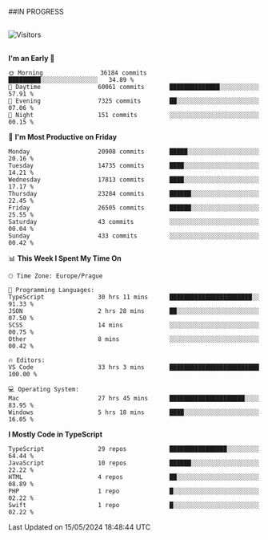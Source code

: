 ##IN PROGRESS
##
![Visitors](https://komarev.com/ghpvc/?username=petrbui&style=for-the-badge&label=Visitors+👀)



##
<!--
[![My GitHub stats](https://github-readme-stats.vercel.app/api?username=petrbui&theme=github_dark)](https://github.com/anuraghazra/github-readme-stats)

[![My wakatime stats](https://github-readme-stats.vercel.app/api/wakatime?username=petrbui&theme=github_dark)](https://github.com/anuraghazra/github-readme-stats)
-->
<!--START_SECTION:waka-->
**I'm an Early 🐤** 

```text
🌞 Morning                36184 commits       █████████░░░░░░░░░░░░░░░░   34.89 % 
🌆 Daytime                60061 commits       ██████████████░░░░░░░░░░░   57.91 % 
🌃 Evening                7325 commits        ██░░░░░░░░░░░░░░░░░░░░░░░   07.06 % 
🌙 Night                  151 commits         ░░░░░░░░░░░░░░░░░░░░░░░░░   00.15 % 
```
📅 **I'm Most Productive on Friday** 

```text
Monday                   20908 commits       █████░░░░░░░░░░░░░░░░░░░░   20.16 % 
Tuesday                  14735 commits       ████░░░░░░░░░░░░░░░░░░░░░   14.21 % 
Wednesday                17813 commits       ████░░░░░░░░░░░░░░░░░░░░░   17.17 % 
Thursday                 23284 commits       ██████░░░░░░░░░░░░░░░░░░░   22.45 % 
Friday                   26505 commits       ██████░░░░░░░░░░░░░░░░░░░   25.55 % 
Saturday                 43 commits          ░░░░░░░░░░░░░░░░░░░░░░░░░   00.04 % 
Sunday                   433 commits         ░░░░░░░░░░░░░░░░░░░░░░░░░   00.42 % 
```


📊 **This Week I Spent My Time On** 

```text
🕑︎ Time Zone: Europe/Prague

💬 Programming Languages: 
TypeScript               30 hrs 11 mins      ███████████████████████░░   91.33 % 
JSON                     2 hrs 28 mins       ██░░░░░░░░░░░░░░░░░░░░░░░   07.50 % 
SCSS                     14 mins             ░░░░░░░░░░░░░░░░░░░░░░░░░   00.75 % 
Other                    8 mins              ░░░░░░░░░░░░░░░░░░░░░░░░░   00.42 % 

🔥 Editors: 
VS Code                  33 hrs 3 mins       █████████████████████████   100.00 % 

💻 Operating System: 
Mac                      27 hrs 45 mins      █████████████████████░░░░   83.95 % 
Windows                  5 hrs 18 mins       ████░░░░░░░░░░░░░░░░░░░░░   16.05 % 
```

**I Mostly Code in TypeScript** 

```text
TypeScript               29 repos            ████████████████░░░░░░░░░   64.44 % 
JavaScript               10 repos            ██████░░░░░░░░░░░░░░░░░░░   22.22 % 
HTML                     4 repos             ██░░░░░░░░░░░░░░░░░░░░░░░   08.89 % 
PHP                      1 repo              █░░░░░░░░░░░░░░░░░░░░░░░░   02.22 % 
Swift                    1 repo              █░░░░░░░░░░░░░░░░░░░░░░░░   02.22 % 
```




 Last Updated on 15/05/2024 18:48:44 UTC
<!--END_SECTION:waka-->
